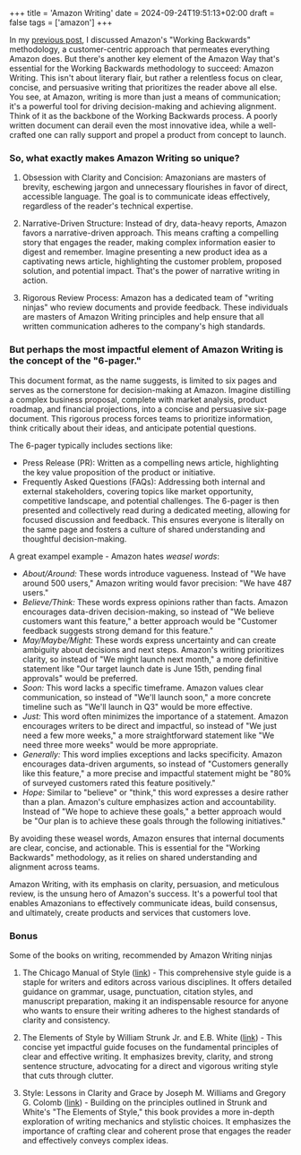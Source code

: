+++
title = 'Amazon Writing'
date = 2024-09-24T19:51:13+02:00
draft = false
tags = ['amazon']
+++

In my [previous post](../amazon-working-backwards), I discussed Amazon's "Working Backwards" methodology, a customer-centric approach that permeates everything Amazon does. But there's another key element of the Amazon Way that's essential for the Working Backwards methodology to succeed: Amazon Writing. This isn't about literary flair, but rather a relentless focus on clear, concise, and persuasive writing that prioritizes the reader above all else.
You see, at Amazon, writing is more than just a means of communication; it's a powerful tool for driving decision-making and achieving alignment. Think of it as the backbone of the Working Backwards process. A poorly written document can derail even the most innovative idea, while a well-crafted one can rally support and propel a product from concept to launch.

### So, what exactly makes Amazon Writing so unique?

1. Obsession with Clarity and Concision: Amazonians are masters of brevity, eschewing jargon and unnecessary flourishes in favor of direct, accessible language. The goal is to communicate ideas effectively, regardless of the reader's technical expertise.

2. Narrative-Driven Structure: Instead of dry, data-heavy reports, Amazon favors a narrative-driven approach. This means crafting a compelling story that engages the reader, making complex information easier to digest and remember. Imagine presenting a new product idea as a captivating news article, highlighting the customer problem, proposed solution, and potential impact. That's the power of narrative writing in action.

3. Rigorous Review Process: Amazon has a dedicated team of "writing ninjas" who review documents and provide feedback. These individuals are masters of Amazon Writing principles and help ensure that all written communication adheres to the company's high standards.

### But perhaps the most impactful element of Amazon Writing is the concept of the "6-pager."

This document format, as the name suggests, is limited to six pages and serves as the cornerstone for decision-making at Amazon. Imagine distilling a complex business proposal, complete with market analysis, product roadmap, and financial projections, into a concise and persuasive six-page document. This rigorous process forces teams to prioritize information, think critically about their ideas, and anticipate potential questions.

The 6-pager typically includes sections like:

- Press Release (PR): Written as a compelling news article, highlighting the key value proposition of the product or initiative.
- Frequently Asked Questions (FAQs): Addressing both internal and external stakeholders, covering topics like market opportunity, competitive landscape, and potential challenges.
The 6-pager is then presented and collectively read during a dedicated meeting, allowing for focused discussion and feedback. This ensures everyone is literally on the same page and fosters a culture of shared understanding and thoughtful decision-making.

A great exampel example - Amazon hates *weasel words*:

- *About/Around:* These words introduce vagueness. Instead of "We have around 500 users," Amazon writing would favor precision: "We have 487 users."
- *Believe/Think:* These words express opinions rather than facts. Amazon encourages data-driven decision-making, so instead of "We believe customers want this feature," a better approach would be "Customer feedback suggests strong demand for this feature."
- *May/Maybe/Might:* These words express uncertainty and can create ambiguity about decisions and next steps. Amazon's writing prioritizes clarity, so instead of "We might launch next month," a more definitive statement like "Our target launch date is June 15th, pending final approvals" would be preferred.
- *Soon:* This word lacks a specific timeframe. Amazon values clear communication, so instead of "We'll launch soon," a more concrete timeline such as "We'll launch in Q3" would be more effective.
- *Just:* This word often minimizes the importance of a statement. Amazon encourages writers to be direct and impactful, so instead of "We just need a few more weeks," a more straightforward statement like "We need three more weeks" would be more appropriate.
- *Generally:* This word implies exceptions and lacks specificity. Amazon encourages data-driven arguments, so instead of "Customers generally like this feature," a more precise and impactful statement might be "80% of surveyed customers rated this feature positively."
- *Hope:* Similar to "believe" or "think," this word expresses a desire rather than a plan. Amazon's culture emphasizes action and accountability. Instead of "We hope to achieve these goals," a better approach would be "Our plan is to achieve these goals through the following initiatives."

By avoiding these weasel words, Amazon ensures that internal documents are clear, concise, and actionable. This is essential for the "Working Backwards" methodology, as it relies on shared understanding and alignment across teams.

Amazon Writing, with its emphasis on clarity, persuasion, and meticulous review, is the unsung hero of Amazon's success. It's a powerful tool that enables Amazonians to effectively communicate ideas, build consensus, and ultimately, create products and services that customers love.

### Bonus

Some of the books on writing, recommended by Amazon Writing ninjas

1. The Chicago Manual of Style ([link](https://www.chicagomanualofstyle.org/home.html)) - This comprehensive style guide is a staple for writers and editors across various disciplines. It offers detailed guidance on grammar, usage, punctuation, citation styles, and manuscript preparation, making it an indispensable resource for anyone who wants to ensure their writing adheres to the highest standards of clarity and consistency.

2. The Elements of Style by William Strunk Jr. and E.B. White ([link](https://archive.org/details/TheElementsOfStyle4thEdition)) - This concise yet impactful guide focuses on the fundamental principles of clear and effective writing. It emphasizes brevity, clarity, and strong sentence structure, advocating for a direct and vigorous writing style that cuts through clutter.

3. Style: Lessons in Clarity and Grace by Joseph M. Williams and Gregory G. Colomb ([link](https://archive.org/details/stylelessonsincl0000will)) - Building on the principles outlined in Strunk and White's "The Elements of Style," this book provides a more in-depth exploration of writing mechanics and stylistic choices. It emphasizes the importance of crafting clear and coherent prose that engages the reader and effectively conveys complex ideas.
